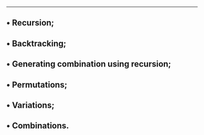-------------------------
• Recursion;
-------------------------
• Backtracking;
------------------------------------------
• Generating combination using recursion;
-----------------------------------------
• Permutations;
-----------------------------------------
• Variations;
-----------------------------------------
• Combinations.
-----------------------------------------
